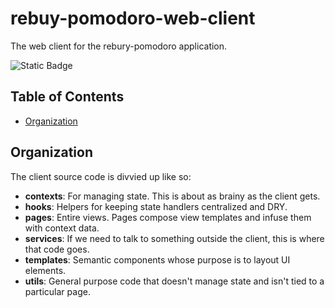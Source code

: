 # rebuy-pomodoro-web-client

The web client for the rebury-pomodoro application.

![Static Badge](https://img.shields.io/badge/version-0.1.1-aa3288?labelColor=3754d5)

## Table of Contents

- [Organization](#organization)

## Organization

The client source code is divvied up like so:

- **contexts**: For managing state. This is about as brainy as the client gets.
- **hooks**: Helpers for keeping state handlers centralized and DRY.
- **pages**: Entire views. Pages compose view templates and infuse them with context data.
- **services**: If we need to talk to something outside the client, this is where that code goes.
- **templates**: Semantic components whose purpose is to layout UI elements.
- **utils**: General purpose code that doesn't manage state and isn't tied to a particular page.
